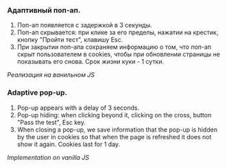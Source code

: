 ### Адаптивный поп-ап.

1. Поп-ап появляется с задержкой в 3 секунды.
2. Поп-ап скрывается:
   при клике за его пределы,
   нажатии на крестик,
   кнопку "Пройти тест",
   клавишу Esc.
3. При закрытии поп-апа сохраняем информацию о том, что поп-ап скрыт пользователем в cookies, чтобы при обновлении страницы не показывать его снова. Срок жизни куки - 1 сутки.

*Реализация на ванильном JS*

### Adaptive pop-up.

1. Pop-up appears with a delay of 3 seconds.
2. Pop-up hiding:
    when clicking beyond it,
    clicking on the cross,
    button "Pass the test",
    Esc key.
3. When closing a pop-up, we save information that the pop-up is hidden by the user in cookies so that when the page is refreshed it does not show it again. Cookies last for 1 day.

*Implementation on vanilla JS*
